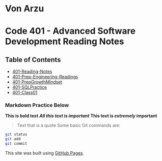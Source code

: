 
# Von Arzu

# Code 401 - Advanced Software Development Reading Notes

## Table of Contents

- [401-Reading-Notes](./reading-notes.md)
- [401-Prep-Engineering-Readings](./401-PrepEngineeringReadings.md)
- [401-PrepGrowthMindset](./401-PrepGrowthMindset.md)
- [401-SQLPractice](./401-SQLPractice)
- [401-Class01](./401-Class01)

### Markdown Practice Below

**This is bold text**
***All this text is important***
**This text is *extremely* important**
> Text that is a quote
Some basic Git commands are:

```sh
git status
git add
git commit
```

This site was built using [GitHub Pages](https://pages.github.com/).
